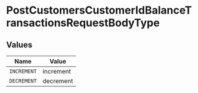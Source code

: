 # PostCustomersCustomerIdBalanceTransactionsRequestBodyType


## Values

| Name        | Value       |
| ----------- | ----------- |
| `INCREMENT` | increment   |
| `DECREMENT` | decrement   |